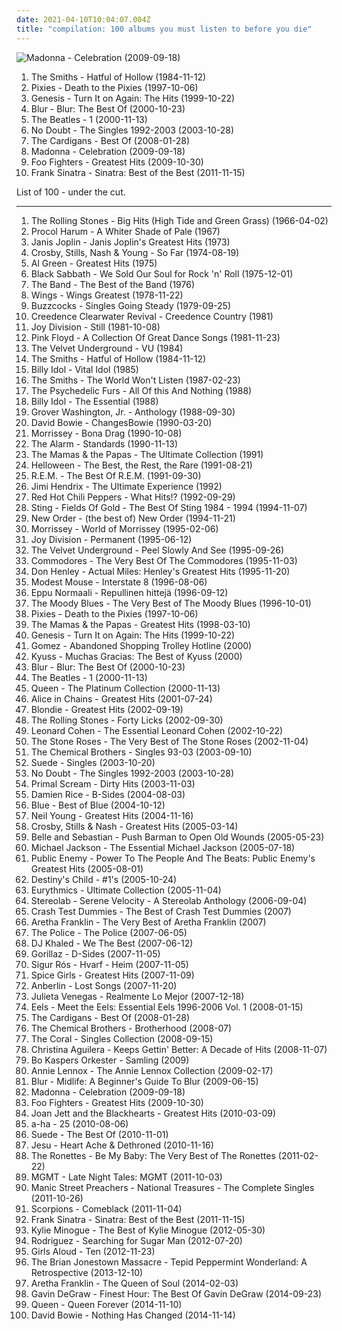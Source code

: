 ```yaml
---
date: 2021-04-10T10:04:07.004Z
title: "compilation: 100 albums you must listen to before you die"
---
```

![Madonna - Celebration (2009-09-18)](http://coverartarchive.org/release/18d7b623-e8ca-4afb-add0-d29a7e0fcc9a/15089448233-500.jpg "Madonna - Celebration (2009-09-18)")
<ol class="albums">
<li data-cover="http://coverartarchive.org/release/0b20070d-8be5-33e6-a0a9-bc9eae9ed20f/19686383184-500.jpg" data-tags="80s" role="button">The Smiths - Hatful of Hollow (1984-11-12)</li>
<li data-cover="http://coverartarchive.org/release/51413ed2-fae9-47f2-9759-b0b98434836c/1156807663-500.jpg" data-tags="alternative rock" role="button">Pixies - Death to the Pixies (1997-10-06)</li>
<li data-cover="https://img.discogs.com/_ImbZpiuLs-it2fFsLGkNKvTsXc=/fit-in/600x600/filters:strip_icc():format(jpeg):mode_rgb():quality(90)/discogs-images/R-2120264-1342496869-4292.jpeg.jpg" data-tags="rock, 80s" role="button">Genesis - Turn It on Again: The Hits (1999-10-22)</li>
<li data-cover="https://img.discogs.com/BNPK4_Ne6b4KcwnpPc1LVSrUNmc=/fit-in/440x626/filters:strip_icc():format(jpeg):mode_rgb():quality(90)/discogs-images/R-2790057-1308314541.jpeg.jpg" data-tags="britpop" role="button">Blur - Blur: The Best Of (2000-10-23)</li>
<li data-cover="https://img.discogs.com/Z7CWHAcUvNh2EIwSCAo56cRf12s=/fit-in/460x414/filters:strip_icc():format(jpeg):mode_rgb():quality(90)/discogs-images/R-7767118-1448345509-9572.jpeg.jpg" data-tags="classic rock, 60s, rock" role="button">The Beatles - 1 (2000-11-13)</li>
<li data-cover="http://coverartarchive.org/release/5124e004-5d4d-32ec-8c0a-c6ad1e9da84e/8780110827-500.jpg" data-tags="alternative" role="button">No Doubt - The Singles 1992-2003 (2003-10-28)</li>
<li data-cover="http://coverartarchive.org/release/dfd93f05-9b1c-4067-834a-6ec21c45c423/21284411880-500.jpg" data-tags="swedish, album favorito" role="button">The Cardigans - Best Of (2008-01-28)</li>
<li data-cover="http://coverartarchive.org/release/18d7b623-e8ca-4afb-add0-d29a7e0fcc9a/15089448233-500.jpg" data-tags="pop" role="button">Madonna - Celebration (2009-09-18)</li>
<li data-cover="http://coverartarchive.org/release/cd535e76-4821-4738-a1fc-bd835c6ff6bd/1941029803-500.jpg" data-tags="rock, alternative rock" role="button">Foo Fighters - Greatest Hits (2009-10-30)</li>
<li data-cover="http://coverartarchive.org/release/5c80910d-2033-4ac3-bd56-898e9c3e4267/1340461051-500.jpg" data-tags="jazz, swing, compilation, frank sinatra, capitol records, the lizards lounge" role="button">Frank Sinatra - Sinatra: Best of the Best (2011-11-15)</li>
</ol>
List of 100 - under the cut.
<!-- more -->

_________________

<ol class="albums">
<li data-cover="http://coverartarchive.org/release/5d9391fb-7d01-30c2-879f-7e21ca6daa7e/1636883977-500.jpg" data-tags="classic rock, 60s" role="button">
The Rolling Stones - Big Hits (High Tide and Green Grass) (1966-04-02)
</li>
<li data-cover="http://coverartarchive.org/release/4e179701-5308-3866-8b43-a70228f97495/930164328-500.jpg" data-tags="classic rock, progressive rock" role="button">
Procol Harum - A Whiter Shade of Pale (1967)
</li>
<li data-cover="http://coverartarchive.org/release/1ca5c7fd-6293-413d-b096-92c00a2e0587/8680012182-500.jpg" data-tags="classic rock" role="button">
Janis Joplin - Janis Joplin's Greatest Hits (1973)
</li>
<li data-cover="http://coverartarchive.org/release/5e5f8794-44dc-3e77-8344-481d97f7545e/5260506449-500.jpg" data-tags="classic rock, folk rock" role="button">
Crosby, Stills, Nash & Young - So Far (1974-08-19)
</li>
<li data-cover="https://img.discogs.com/gwHHf4SwU8F1I517KGbVxkSAb3w=/fit-in/600x599/filters:strip_icc():format(jpeg):mode_rgb():quality(90)/discogs-images/R-4150515-1540840917-4122.jpeg.jpg" data-tags="soul" role="button">
Al Green - Greatest Hits (1975)
</li>
<li data-cover="http://coverartarchive.org/release/002e0056-22a5-45c6-9804-6e3eab21e660/1242995357-500.jpg" data-tags="heavy metal, hard rock" role="button">
Black Sabbath - We Sold Our Soul for Rock 'n' Roll (1975-12-01)
</li>
<li data-cover="http://coverartarchive.org/release/761bc982-f445-4cc7-be4e-c71044debb01/13878419287-500.jpg" data-tags="classic rock" role="button">
The Band - The Best of the Band (1976)
</li>
<li data-cover="https://img.discogs.com/ZG6rW7Heod8iMzIOYtFFzQeEVCw=/fit-in/600x605/filters:strip_icc():format(jpeg):mode_rgb():quality(90)/discogs-images/R-2213974-1270230018.jpeg.jpg" data-tags="classic rock" role="button">
Wings - Wings Greatest (1978-11-22)
</li>
<li data-cover="http://coverartarchive.org/release/85cea2de-0bfe-3c30-9969-2e6afdb972f8/26893576823-500.jpg" data-tags="punk" role="button">
Buzzcocks - Singles Going Steady (1979-09-25)
</li>
<li data-cover="https://img.discogs.com/ALWL6pUKpDjvVBD_87s_Ul9i73s=/fit-in/500x494/filters:strip_icc():format(jpeg):mode_rgb():quality(90)/discogs-images/R-3802835-1345029926-3937.jpeg.jpg" data-tags="classic, compilation, southern rock, c c r" role="button">
Creedence Clearwater Revival - Creedence Country (1981)
</li>
<li data-cover="https://via.placeholder.com/450" data-tags="post-punk, new wave" role="button">
Joy Division - Still (1981-10-08)
</li>
<li data-cover="http://coverartarchive.org/release/985f059e-d503-378f-9e27-7c2f104653c5/18902154264-500.jpg" data-tags="classic rock, pink floyd, progressive rock" role="button">
Pink Floyd - A Collection Of Great Dance Songs (1981-11-23)
</li>
<li data-cover="http://coverartarchive.org/release/a2af3c5e-fb92-484f-851f-d26b27770d8b/15137212906-500.jpg" data-tags="classic rock, rock" role="button">
The Velvet Underground - VU (1984)
</li>
<li data-cover="http://coverartarchive.org/release/0b20070d-8be5-33e6-a0a9-bc9eae9ed20f/19686383184-500.jpg" data-tags="80s" role="button">
The Smiths - Hatful of Hollow (1984-11-12)
</li>
<li data-cover="http://coverartarchive.org/release/08c1b5dc-8b44-4039-b86f-c0dc4975cc27/9230305954-500.jpg" data-tags="80s, rock, new wave" role="button">
Billy Idol - Vital Idol (1985)
</li>
<li data-cover="http://coverartarchive.org/release/9feb63e8-ffc5-47cc-b0f4-dace3d9e75d4/920100536-500.jpg" data-tags="80s" role="button">
The Smiths - The World Won't Listen (1987-02-23)
</li>
<li data-cover="http://coverartarchive.org/release/7c830a82-d93d-37e4-b792-d1df6a384f22/6382773118-500.jpg" data-tags="80s, new wave, post-punk" role="button">
The Psychedelic Furs - All Of this And Nothing (1988)
</li>
<li data-cover="https://img.discogs.com/F8vg3FhAEcNpd4S5wwjBmKqjNrw=/fit-in/235x340/filters:strip_icc():format(jpeg):mode_rgb():quality(90)/discogs-images/R-3885333-1348062286-2325.jpeg.jpg" data-tags="classic rock, rock, 80s, new wave, compilation, 80s rock, collected, gespannt" role="button">
Billy Idol - The Essential (1988)
</li>
<li data-cover="https://img.discogs.com/SSsqpsUCcZVTM-V2kW2cfqm69DY=/fit-in/600x596/filters:strip_icc():format(jpeg):mode_rgb():quality(90)/discogs-images/R-3896156-1348425536-7716.jpeg.jpg" data-tags="smooth jazz" role="button">
Grover Washington, Jr. - Anthology (1988-09-30)
</li>
<li data-cover="https://img.discogs.com/V_STfB_m_scgM-72C1Ra0r3UL4I=/fit-in/600x594/filters:strip_icc():format(jpeg):mode_rgb():quality(90)/discogs-images/R-465476-1435594411-1443.jpeg.jpg" data-tags="classic rock, rock" role="button">
David Bowie - ChangesBowie (1990-03-20)
</li>
<li data-cover="http://coverartarchive.org/release/74678f8d-80a8-3091-ada8-89d617241547/22697273580-500.jpg" data-tags="morrissey, alternative" role="button">
Morrissey - Bona Drag (1990-10-08)
</li>
<li data-cover="https://img.discogs.com/LLV8k1-DEIHBK4lbYh9y6xLh0G4=/fit-in/600x606/filters:strip_icc():format(jpeg):mode_rgb():quality(90)/discogs-images/R-1722743-1410123623-8142.jpeg.jpg" data-tags="80s, alternative, hard rock, new wave, oldies, male vocalists, compilation, 80s rock" role="button">
The Alarm - Standards (1990-11-13)
</li>
<li data-cover="https://img.discogs.com/9bggwcwlt_JGfCck1JWPlZR4BTU=/fit-in/550x546/filters:strip_icc():format(jpeg):mode_rgb():quality(90)/discogs-images/R-5981301-1408001819-9735.jpeg.jpg" data-tags="vocal, pop, 60s, 70s, usa, american, oldies, harmony, compilation, west coast pop" role="button">
The Mamas & the Papas - The Ultimate Collection (1991)
</li>
<li data-cover="https://img.discogs.com/oA0fRRGHqYwLEPTYGs3f7apMdXU=/fit-in/415x420/filters:strip_icc():format(jpeg):mode_rgb():quality(90)/discogs-images/R-475493-1362068945-1555.jpeg.jpg" data-tags="heavy metal, metal, speed metal, compilation, power metal, pifou station, helloween" role="button">
Helloween - The Best, the Rest, the Rare (1991-08-21)
</li>
<li data-cover="http://coverartarchive.org/release/4a4297fd-96f0-4614-b428-1ed7872ad963/16216791116-500.jpg" data-tags="rock, 80s, alternative rock" role="button">
R.E.M. - The Best Of R.E.M. (1991-09-30)
</li>
<li data-cover="http://coverartarchive.org/release/94a88cc8-2ce3-4ca3-afd7-d2411844b122/18759016208-500.jpg" data-tags="classic rock, rock" role="button">
Jimi Hendrix - The Ultimate Experience (1992)
</li>
<li data-cover="http://coverartarchive.org/release/7ce9f37a-2885-43f5-8c36-b6294dbfadf9/26393776128-500.jpg" data-tags="rock, alternative, funk, funk rock" role="button">
Red Hot Chili Peppers - What Hits!? (1992-09-29)
</li>
<li data-cover="http://coverartarchive.org/release/05cfeb8d-ca81-40fc-a732-3e745bff281d/1755021500-500.jpg" data-tags="sting" role="button">
Sting - Fields Of Gold - The Best Of Sting 1984 - 1994 (1994-11-07)
</li>
<li data-cover="http://coverartarchive.org/release/983ae253-215e-4f6c-8411-fa7ddcec2d94/19120789325-500.jpg" data-tags="80s, synthpop, electronic, new wave" role="button">
New Order - (the best of) New Order (1994-11-21)
</li>
<li data-cover="https://img.discogs.com/oKSSKfh4fs8_Nlef3DSc6rsTMDU=/fit-in/600x960/filters:strip_icc():format(jpeg):mode_rgb():quality(90)/discogs-images/R-13779407-1579517936-7096.jpeg.jpg" data-tags="compilation" role="button">
Morrissey - World of Morrissey (1995-02-06)
</li>
<li data-cover="http://coverartarchive.org/release/d7c9e8c6-b057-4f48-b04e-c460ec924eff/11920495341-500.jpg" data-tags="post-punk" role="button">
Joy Division - Permanent (1995-06-12)
</li>
<li data-cover="http://coverartarchive.org/release/829d106e-5816-4161-bfae-da2f2f9b3413/8014556953-500.jpg" data-tags="compilation, velvets, box set" role="button">
The Velvet Underground - Peel Slowly And See (1995-09-26)
</li>
<li data-cover="http://coverartarchive.org/release/df661f80-08f8-41b3-9025-af22297dbd15/11244597832-500.jpg" data-tags="soul, usa, 90s, rnb, compilation, commodores, soul funk, soul tag, soul peppermint" role="button">
Commodores - The Very Best Of The Commodores (1995-11-03)
</li>
<li data-cover="http://coverartarchive.org/release/9cd9686a-b953-4c9c-818e-03256cb96dd3/9505339640-500.jpg" data-tags="rock, 80s, soft rock" role="button">
Don Henley - Actual Miles: Henley's Greatest Hits (1995-11-20)
</li>
<li data-cover="http://coverartarchive.org/release/5f52d3ff-74dd-460d-a627-4d54f0f7eff6/1611443813-500.jpg" data-tags="indie, rock, alternative, indie rock, 90s" role="button">
Modest Mouse - Interstate 8 (1996-08-06)
</li>
<li data-cover="http://coverartarchive.org/release/2949fa44-1488-4274-883f-df4ec69608de/3523748457-500.jpg" data-tags="rock, finnish, compilation, finland, eppu normaali" role="button">
Eppu Normaali - Repullinen hittejä (1996-09-12)
</li>
<li data-cover="https://img.discogs.com/xc2LvXnwywUoglPNWijLGS7kuJc=/fit-in/569x440/filters:strip_icc():format(jpeg):mode_rgb():quality(90)/discogs-images/R-1079972-1283246565.jpeg.jpg" data-tags="progressive rock, uk, symphonic rock, 90s, compilation, english group, t m blues" role="button">
The Moody Blues - The Very Best of The Moody Blues (1996-10-01)
</li>
<li data-cover="http://coverartarchive.org/release/51413ed2-fae9-47f2-9759-b0b98434836c/1156807663-500.jpg" data-tags="alternative rock" role="button">
Pixies - Death to the Pixies (1997-10-06)
</li>
<li data-cover="http://coverartarchive.org/release/e76632c4-4a9d-4d3d-9a2c-65b13fc6b3c6/9276766270-500.jpg" data-tags="60s, oldies" role="button">
The Mamas & the Papas - Greatest Hits (1998-03-10)
</li>
<li data-cover="https://img.discogs.com/_ImbZpiuLs-it2fFsLGkNKvTsXc=/fit-in/600x600/filters:strip_icc():format(jpeg):mode_rgb():quality(90)/discogs-images/R-2120264-1342496869-4292.jpeg.jpg" data-tags="rock, 80s" role="button">
Genesis - Turn It on Again: The Hits (1999-10-22)
</li>
<li data-cover="http://coverartarchive.org/release/6218b7b4-62e3-4a46-a4d1-4d3cadbca7c9/19258054855-500.jpg" data-tags="stoner rock, compilation, virgin, cantor" role="button">
Gomez - Abandoned Shopping Trolley Hotline (2000)
</li>
<li data-cover="http://coverartarchive.org/release/a1cf9c2a-306b-332c-b9d1-0089dd09fd09/8267282082-500.jpg" data-tags="stoner rock" role="button">
Kyuss - Muchas Gracias: The Best of Kyuss (2000)
</li>
<li data-cover="https://img.discogs.com/BNPK4_Ne6b4KcwnpPc1LVSrUNmc=/fit-in/440x626/filters:strip_icc():format(jpeg):mode_rgb():quality(90)/discogs-images/R-2790057-1308314541.jpeg.jpg" data-tags="britpop" role="button">
Blur - Blur: The Best Of (2000-10-23)
</li>
<li data-cover="https://img.discogs.com/Z7CWHAcUvNh2EIwSCAo56cRf12s=/fit-in/460x414/filters:strip_icc():format(jpeg):mode_rgb():quality(90)/discogs-images/R-7767118-1448345509-9572.jpeg.jpg" data-tags="classic rock, 60s, rock" role="button">
The Beatles - 1 (2000-11-13)
</li>
<li data-cover="http://coverartarchive.org/release/dd122cb7-b77a-425e-9437-b3352927a32f/21699355686-500.jpg" data-tags="80s" role="button">
Queen - The Platinum Collection (2000-11-13)
</li>
<li data-cover="http://coverartarchive.org/release/37cc6812-0779-496a-b9d8-19fd69e4b2c5/15894085175-500.jpg" data-tags="grunge" role="button">
Alice in Chains - Greatest Hits (2001-07-24)
</li>
<li data-cover="http://coverartarchive.org/release/bc3802fb-b98b-4fe2-8709-c09700dd2483/20718037945-500.jpg" data-tags="pop, rock, female vocalists" role="button">
Blondie - Greatest Hits (2002-09-19)
</li>
<li data-cover="http://coverartarchive.org/release/dea7cf79-a6a6-4d45-8cc5-ec5880301be4/8791643877-500.jpg" data-tags="classic rock, rock" role="button">
The Rolling Stones - Forty Licks (2002-09-30)
</li>
<li data-cover="http://coverartarchive.org/release/e6050473-005e-43c4-a92b-2b5a19e3d85b/27487453451-500.jpg" data-tags="leonard cohen" role="button">
Leonard Cohen - The Essential Leonard Cohen (2002-10-22)
</li>
<li data-cover="https://img.discogs.com/xNhbq7wdrCp41Cli9eWorBoOBUY=/fit-in/600x603/filters:strip_icc():format(jpeg):mode_rgb():quality(90)/discogs-images/R-15694999-1596054295-8929.jpeg.jpg" data-tags="rock" role="button">
The Stone Roses - The Very Best of The Stone Roses (2002-11-04)
</li>
<li data-cover="http://coverartarchive.org/release/29314f96-150a-463f-9de2-716117ae8c7e/10117994621-500.jpg" data-tags="electronic, electronica, british" role="button">
The Chemical Brothers - Singles 93-03 (2003-09-10)
</li>
<li data-cover="http://coverartarchive.org/release/1afe7e41-7c77-4e13-90e5-f170404ad3df/13703071855-500.jpg" data-tags="alternative, brit-pop, alternative britpop, alternative rock, 90s" role="button">
Suede - Singles (2003-10-20)
</li>
<li data-cover="http://coverartarchive.org/release/5124e004-5d4d-32ec-8c0a-c6ad1e9da84e/8780110827-500.jpg" data-tags="alternative" role="button">
No Doubt - The Singles 1992-2003 (2003-10-28)
</li>
<li data-cover="https://img.discogs.com/pnllg9lV1ZIO0lR7tBy4x9mtFro=/fit-in/600x595/filters:strip_icc():format(jpeg):mode_rgb():quality(90)/discogs-images/R-8829013-1469641555-8927.jpeg.jpg" data-tags="2003" role="button">
Primal Scream - Dirty Hits (2003-11-03)
</li>
<li data-cover="http://coverartarchive.org/release/79f75593-94ca-4b24-bfdb-91c0b9395b39/13538432061-500.jpg" data-tags="damien rice, acoustic, live" role="button">
Damien Rice - B-Sides (2004-08-03)
</li>
<li data-cover="http://coverartarchive.org/release/02836c6d-9de4-4183-91ac-cb12ef36aeba/21476872343-500.jpg" data-tags="british, pop, blue" role="button">
Blue - Best of Blue (2004-10-12)
</li>
<li data-cover="http://coverartarchive.org/release/0dc2f627-b12e-4a0b-9775-f88de9881061/18183886570-500.jpg" data-tags="rock, classic rock" role="button">
Neil Young - Greatest Hits (2004-11-16)
</li>
<li data-cover="https://img.discogs.com/knjaSnNxQ0KcisBhjyaU6_7421A=/fit-in/600x594/filters:strip_icc():format(jpeg):mode_rgb():quality(90)/discogs-images/R-1089778-1191250136.jpeg.jpg" data-tags="classic rock, folk, csn" role="button">
Crosby, Stills & Nash - Greatest Hits (2005-03-14)
</li>
<li data-cover="https://via.placeholder.com/450" data-tags="indie pop, indie, 00s" role="button">
Belle and Sebastian - Push Barman to Open Old Wounds (2005-05-23)
</li>
<li data-cover="https://img.discogs.com/pPPWcvD_F9GXyGQxpOVeJsKQTLY=/fit-in/600x691/filters:strip_icc():format(jpeg):mode_rgb():quality(90)/discogs-images/R-8875473-1470585325-4745.jpeg.jpg" data-tags="pop, michael jackson" role="button">
Michael Jackson - The Essential Michael Jackson (2005-07-18)
</li>
<li data-cover="http://coverartarchive.org/release/3517700c-cd8d-3382-8b1d-e22d2684e179/11542841861-500.jpg" data-tags="compilation" role="button">
Public Enemy - Power To The People And The Beats: Public Enemy's Greatest Hits (2005-08-01)
</li>
<li data-cover="http://coverartarchive.org/release/177fcfee-525a-46c6-9c58-d6a82cf9cc8d/14885026677-500.jpg" data-tags="rnb" role="button">
Destiny's Child - #1's (2005-10-24)
</li>
<li data-cover="http://coverartarchive.org/release/e2b358e9-7008-31b2-9983-06ddf5714a24/5901913185-500.jpg" data-tags="new wave" role="button">
Eurythmics - Ultimate Collection (2005-11-04)
</li>
<li data-cover="https://img.discogs.com/ExJOp-hCuasCOHXHPB4IdDJZL04=/fit-in/600x600/filters:strip_icc():format(jpeg):mode_rgb():quality(90)/discogs-images/R-3100960-1393561989-4861.jpeg.jpg" data-tags="experimental" role="button">
Stereolab - Serene Velocity - A Stereolab Anthology (2006-09-04)
</li>
<li data-cover="http://coverartarchive.org/release/43e5022a-adb3-4eec-9666-e93de83c11b6/8111180487-500.jpg" data-tags="rock, alternative" role="button">
Crash Test Dummies - The Best of Crash Test Dummies (2007)
</li>
<li data-cover="http://coverartarchive.org/release/ef816820-8814-4a29-bec4-56f1a5b91896/24111679689-500.jpg" data-tags="soul, compilation, a franklin" role="button">
Aretha Franklin - The Very Best of Aretha Franklin (2007)
</li>
<li data-cover="http://coverartarchive.org/release/48160058-d239-4b0b-9969-47f73e6cf86f/21477044180-500.jpg" data-tags="rock, 80s" role="button">
The Police - The Police (2007-06-05)
</li>
<li data-cover="http://coverartarchive.org/release/6a502507-95de-4d78-bf3c-f82b73b86f65/2010287344-500.jpg" data-tags="rap" role="button">
DJ Khaled - We The Best (2007-06-12)
</li>
<li data-cover="http://coverartarchive.org/release/0502de68-1bd3-3e76-a375-5e8ba2cee596/17965853791-500.jpg" data-tags="electronic, alternative" role="button">
Gorillaz - D-Sides (2007-11-05)
</li>
<li data-cover="http://coverartarchive.org/release/a8270390-c345-4d3a-a341-187722f75160/8583241241-500.jpg" data-tags="post-rock, icelandic" role="button">
Sigur Rós - Hvarf - Heim (2007-11-05)
</li>
<li data-cover="https://img.discogs.com/K3-FiQw9ClJl6OpfaRahc6UisAY=/fit-in/600x600/filters:strip_icc():format(jpeg):mode_rgb():quality(90)/discogs-images/R-2158915-1267188271.jpeg.jpg" data-tags="pop" role="button">
Spice Girls - Greatest Hits (2007-11-09)
</li>
<li data-cover="http://coverartarchive.org/release/65dd730e-e124-4b95-9e54-55640b24b8cc/4889498679-500.jpg" data-tags="alternative rock" role="button">
Anberlin - Lost Songs (2007-11-20)
</li>
<li data-cover="http://coverartarchive.org/release/4d66a821-481a-4abd-b56b-de6f123f6b64/17263278835-500.jpg" data-tags="spanish, folk, compilation, alternative pop, latin pop, mexican, accordion" role="button">
Julieta Venegas - Realmente Lo Mejor (2007-12-18)
</li>
<li data-cover="https://img.discogs.com/a8-rnlP1hyWgyz2lFT3xzeChCvY=/fit-in/600x529/filters:strip_icc():format(jpeg):mode_rgb():quality(90)/discogs-images/R-9238583-1477167057-8071.jpeg.jpg" data-tags="alternative rock" role="button">
Eels - Meet the Eels: Essential Eels 1996-2006 Vol. 1 (2008-01-15)
</li>
<li data-cover="http://coverartarchive.org/release/dfd93f05-9b1c-4067-834a-6ec21c45c423/21284411880-500.jpg" data-tags="swedish, album favorito" role="button">
The Cardigans - Best Of (2008-01-28)
</li>
<li data-cover="http://coverartarchive.org/release/2c3837a1-6252-4774-9102-998cd68d8532/3230521809-500.jpg" data-tags="electronic, electronica" role="button">
The Chemical Brothers - Brotherhood (2008-07)
</li>
<li data-cover="https://img.discogs.com/jqTRiSLDBR0iVbK5KvUh6sso1B8=/fit-in/400x393/filters:strip_icc():format(jpeg):mode_rgb():quality(90)/discogs-images/R-1464028-1221668651.jpeg.jpg" data-tags="indie rock, compilation, 00s, greatest hits, try before i buy, 200 great albums owned by sideflower, deltasonic records, boughtlist2011" role="button">
The Coral - Singles Collection (2008-09-15)
</li>
<li data-cover="http://coverartarchive.org/release/855c5bbc-a7f7-4544-b933-74b6a26aa742/5891861087-500.jpg" data-tags="pop" role="button">
Christina Aguilera - Keeps Gettin' Better: A Decade of Hits (2008-11-07)
</li>
<li data-cover="https://img.discogs.com/Hh8GeaoGU-x-Qcyc7hAzjm52Dqw=/fit-in/600x600/filters:strip_icc():format(jpeg):mode_rgb():quality(90)/discogs-images/R-2975468-1309976653.jpeg.jpg" data-tags="svenskt, compilation, 00s, laptop, se, swedish group, swedish jazzy pop" role="button">
Bo Kaspers Orkester - Samling (2009)
</li>
<li data-cover="http://coverartarchive.org/release/82cbe67a-c4db-4f5b-834a-9224e2ced208/9461785430-500.jpg" data-tags="pop, female vocalists, rock, 90s, 00s" role="button">
Annie Lennox - The Annie Lennox Collection (2009-02-17)
</li>
<li data-cover="http://coverartarchive.org/release/a35d4ab1-edc9-41bc-96aa-ed0edb78c4eb/15056011308-500.jpg" data-tags="britpop" role="button">
Blur - Midlife: A Beginner's Guide To Blur (2009-06-15)
</li>
<li data-cover="http://coverartarchive.org/release/18d7b623-e8ca-4afb-add0-d29a7e0fcc9a/15089448233-500.jpg" data-tags="pop" role="button">
Madonna - Celebration (2009-09-18)
</li>
<li data-cover="http://coverartarchive.org/release/cd535e76-4821-4738-a1fc-bd835c6ff6bd/1941029803-500.jpg" data-tags="rock, alternative rock" role="button">
Foo Fighters - Greatest Hits (2009-10-30)
</li>
<li data-cover="https://img.discogs.com/iBChasnJz7Yph41jWMq394G2ewo=/fit-in/600x463/filters:strip_icc():format(jpeg):mode_rgb():quality(90)/discogs-images/R-3952837-1591705176-2117.jpeg.jpg" data-tags="compilation, rock n roll, greatest hits" role="button">
Joan Jett and the Blackhearts - Greatest Hits (2010-03-09)
</li>
<li data-cover="http://coverartarchive.org/release/311ab662-8c46-4b86-8ac8-d1b321c74e9a/4033343947-500.jpg" data-tags="new wave, compilation, 10s, boy band, norwegian group, boughtlist2011" role="button">
a-ha - 25 (2010-08-06)
</li>
<li data-cover="http://coverartarchive.org/release/d7d16c58-8498-46bc-90b6-d5b042428935/3195674266-500.jpg" data-tags="10s" role="button">
Suede - The Best Of (2010-11-01)
</li>
<li data-cover="http://coverartarchive.org/release/6d6b7b3b-c103-4745-9519-f76ecc8b38ae/16155870206-500.jpg" data-tags="metal, alternative, doom metal, sludge, psychill, compilation, dark ambient, industrial metal, november, post-metal, justin broadrick, 2cd, ghost drone, november 2010, hydra head records, aaron turner, daymare recordings, drone-shoegaze, faith coloccia, 16 november 2010, 16 november, november 16th, 2x12" role="button">
Jesu - Heart Ache & Dethroned (2010-11-16)
</li>
<li data-cover="http://coverartarchive.org/release/06b7d792-5f27-422a-beca-a96dc7636479/15749059087-500.jpg" data-tags="easy listening" role="button">
The Ronettes - Be My Baby: The Very Best of The Ronettes (2011-02-22)
</li>
<li data-cover="https://img.discogs.com/GnRnl0Wz3ANq-0yvNmM_ZXrKha0=/fit-in/600x600/filters:strip_icc():format(jpeg):mode_rgb():quality(90)/discogs-images/R-3196802-1336131498.jpeg.jpg" data-tags="compilation" role="button">
MGMT - Late Night Tales: MGMT (2011-10-03)
</li>
<li data-cover="http://coverartarchive.org/release/c943b2f4-7dab-4c18-b62e-42c56d53c1e3/3729764404-500.jpg" data-tags="alternative rock, compilation, tugs at me heart strings" role="button">
Manic Street Preachers - National Treasures - The Complete Singles (2011-10-26)
</li>
<li data-cover="http://coverartarchive.org/release/ffad013a-4f64-44dd-bfb3-c6360fbd042d/9564325968-500.jpg" data-tags="hard rock" role="button">
Scorpions - Comeblack (2011-11-04)
</li>
<li data-cover="http://coverartarchive.org/release/5c80910d-2033-4ac3-bd56-898e9c3e4267/1340461051-500.jpg" data-tags="jazz, swing, compilation, frank sinatra, capitol records, the lizards lounge" role="button">
Frank Sinatra - Sinatra: Best of the Best (2011-11-15)
</li>
<li data-cover="http://coverartarchive.org/release/48924fb0-54fc-4dff-a242-e5bcbe4ceba9/8458484651-500.jpg" data-tags="pop, female vocalists" role="button">
Kylie Minogue - The Best of Kylie Minogue (2012-05-30)
</li>
<li data-cover="https://img.discogs.com/3Liy7xlO0l2RTPGEp62dqQOoSz8=/fit-in/600x468/filters:strip_icc():format(jpeg):mode_rgb():quality(90)/discogs-images/R-1241431-1209829373.jpeg.jpg" data-tags="singer-songwriter, classic rock, rock" role="button">
Rodriguez - Searching for Sugar Man (2012-07-20)
</li>
<li data-cover="http://coverartarchive.org/release/0bdfa7be-f306-4173-bf97-edb990625870/2651900704-500.jpg" data-tags="pop, rock, female vocalists, power pop, xenomania, collection" role="button">
Girls Aloud - Ten (2012-11-23)
</li>
<li data-cover="http://coverartarchive.org/release/d64ff8e1-e76a-4827-84c0-02eea1786ab0/23925502270-500.jpg" data-tags="compilation" role="button">
The Brian Jonestown Massacre - Tepid Peppermint Wonderland: A Retrospective (2013-12-10)
</li>
<li data-cover="http://coverartarchive.org/release/e4794a5e-08ea-4290-bb21-846dce6e72dc/6479390642-500.jpg" data-tags="soul, female vocalists, compilation" role="button">
Aretha Franklin - The Queen of Soul (2014-02-03)
</li>
<li data-cover="http://coverartarchive.org/release/0d789755-4238-4250-ad16-a5f975f44e9a/9119221632-500.jpg" data-tags="compilation, 10s" role="button">
Gavin DeGraw - Finest Hour: The Best Of Gavin DeGraw (2014-09-23)
</li>
<li data-cover="http://coverartarchive.org/release/b015e9ff-e38f-4cdd-97ec-5b4070716852/21009780466-500.jpg" data-tags="rock, uk" role="button">
Queen - Queen Forever (2014-11-10)
</li>
<li data-cover="http://coverartarchive.org/release/ee837029-0618-4a57-b8e0-c86265e11508/9235376839-500.jpg" data-tags="compilation, purchase list" role="button">
David Bowie - Nothing Has Changed (2014-11-14)
</li>
</ol>